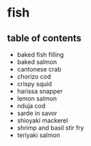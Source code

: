 # fish

## table of contents

- baked fish filling
- baked salmon
- cantonese crab
- chorizo cod
- crispy squid
- harissa snapper
- lemon salmon
- nduja cod
- sarde in savor
- shioyaki mackerel
- shrimp and basil stir fry
- teriyaki salmon
